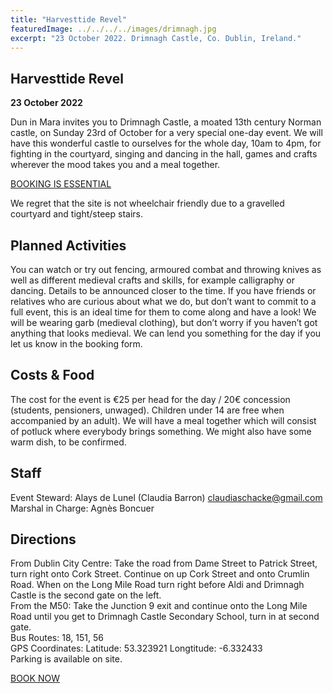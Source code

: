```yaml
---
title: "Harvesttide Revel"
featuredImage: ../../../../images/drimnagh.jpg
excerpt: "23 October 2022. Drimnagh Castle, Co. Dublin, Ireland."
---
```


## Harvesttide Revel

**23 October 2022**

Dun in Mara invites you to Drimnagh Castle, a moated 13th century Norman castle, on Sunday 23rd of October for a very special one-day event. We will have this wonderful castle to ourselves for the whole day, 10am to 4pm, for fighting in the courtyard, singing and dancing in the hall, games and crafts wherever the mood takes you and a meal together.

[BOOKING IS ESSENTIAL](https://fienta.com/harvesttide-revel)

We regret that the site is not wheelchair friendly due to a gravelled courtyard and tight/steep stairs.

## Planned Activities
You can watch or try out fencing, armoured combat and throwing knives as well as different medieval crafts and skills, for example calligraphy or dancing. Details to be announced closer to the time. If you have friends or relatives who are curious about what we do, but don’t want to commit to a full event, this is an ideal time for them to come along and have a look! We will be wearing garb (medieval clothing), but don’t worry if you haven’t got anything that looks medieval. We can lend you something for the day if you let us know in the booking form.

## Costs & Food
The cost for the event is €25 per head for the day / 20€ concession (students, pensioners, unwaged). Children under 14 are free when accompanied by an adult).
We will have a meal together which will consist of potluck where everybody brings something. We might also have some warm dish, to be confirmed.

## Staff
Event Steward: Alays de Lunel (Claudia Barron) claudiaschacke@gmail.com  
Marshal in Charge: Agnès Boncuer

## Directions
From Dublin City Centre: Take the road from Dame Street to Patrick Street, turn right onto Cork Street. Continue on up Cork Street and onto Crumlin Road. When on the Long Mile Road turn right before Aldi and Drimnagh Castle is the second gate on the left.  
From the M50: Take the Junction 9 exit and continue onto the Long Mile Road until you get to Drimnagh Castle Secondary School, turn in at second gate.  
Bus Routes: 18, 151, 56  
GPS Coordinates: Latitude: 53.323921 Longtitude﻿: -6.332433  
Parking is available on site.   

[BOOK NOW](https://fienta.com/harvesttide-revel)